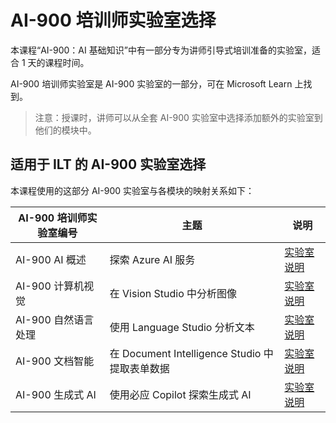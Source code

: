 # AI-900 培训师实验室选择

本课程“AI-900：AI 基础知识”中有一部分专为讲师引导式培训准备的实验室，适合 1 天的课程时间。

AI-900 培训师实验室是 AI-900 实验室的一部分，可在 Microsoft Learn 上找到。

> 注意：授课时，讲师可以从全套 AI-900 实验室中选择添加额外的实验室到他们的模块中。

## 适用于 ILT 的 AI-900 实验室选择

本课程使用的这部分 AI-900 实验室与各模块的映射关系如下： 

| AI-900 培训师实验室编号 | 主题 | 说明 |
| --- | --- | --- |
| AI-900 AI 概述 | 探索 Azure AI 服务 | [实验室说明](https://go.microsoft.com/fwlink/?linkid=2250253) |
| AI-900 计算机视觉 | 在 Vision Studio 中分析图像 | [实验室说明](https://go.microsoft.com/fwlink/?linkid=2250145) |
| AI-900 自然语言处理 | 使用 Language Studio 分析文本 | [实验室说明](https://go.microsoft.com/fwlink/?linkid=2250314) |
| AI-900 文档智能 | 在 Document Intelligence Studio 中提取表单数据 | [实验室说明](https://go.microsoft.com/fwlink/?linkid=2250315) |
| AI-900 生成式 AI | 使用必应 Copilot 探索生成式 AI | [实验室说明](https://go.microsoft.com/fwlink/?linkid=2249955) |


